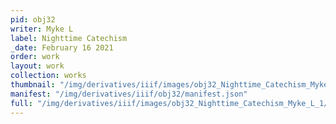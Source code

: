 ```yaml
---
pid: obj32
writer: Myke L
label: Nighttime Catechism
_date: February 16 2021
order: work
layout: work
collection: works
thumbnail: "/img/derivatives/iiif/images/obj32_Nighttime_Catechism_Myke_L_1/full/250,/0/default.jpg"
manifest: "/img/derivatives/iiif/obj32/manifest.json"
full: "/img/derivatives/iiif/images/obj32_Nighttime_Catechism_Myke_L_1/full/1140,/0/default.jpg"
---
```

